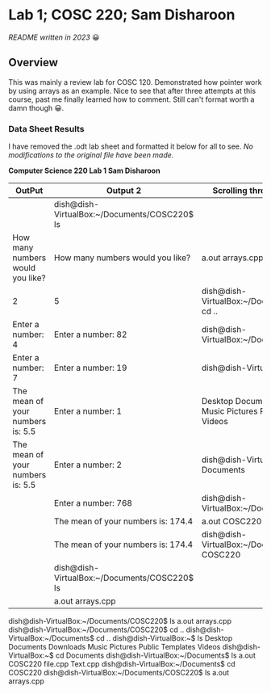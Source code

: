 # Lab 1; COSC 220; Sam Disharoon

*README written in 2023* :grinning:

## Overview

This was mainly a review lab for COSC 120. Demonstrated how pointer work by using arrays as an example. Nice to see that after three attempts at this course, past me finally learned how to comment. Still can't format worth a damn though :grinning:.

### Data Sheet Results

I have removed the .odt lab sheet and formatted it below for all to see. *No modifications to the original file have been made.*

**Computer Science 220 Lab 1 Sam Disharoon**


|OutPut|Output 2|Scrolling through the terminal|
|------|--------|------------------------------|
||dish@dish-VirtualBox:~/Documents/COSC220$ ls|
|How many numbers would you like?|How many numbers would you like?|a.out  arrays.cpp|
|2|5|dish@dish-VirtualBox:~/Documents/COSC220$ cd ..|
|Enter a number: 4|Enter a number: 82|dish@dish-VirtualBox:~/Documents$ cd ..|
|Enter a number: 7|Enter a number: 19|dish@dish-VirtualBox:~$ ls|
|The mean of your numbers is: 5.5|Enter a number: 1|Desktop  Documents  Downloads  Music  Pictures  Public  Templates  Videos|
|The mean of your numbers is: 5.5|Enter a number: 2|dish@dish-VirtualBox:~$ cd Documents|
||Enter a number: 768|dish@dish-VirtualBox:~/Documents$ ls|
||The mean of your numbers is: 174.4|a.out  COSC220  file.cpp  Text.cpp|
||The mean of your numbers is: 174.4|dish@dish-VirtualBox:~/Documents$ cd COSC220|
||dish@dish-VirtualBox:~/Documents/COSC220$ ls|
||a.out  arrays.cpp|

dish@dish-VirtualBox:~/Documents/COSC220$ ls
a.out  arrays.cpp
dish@dish-VirtualBox:~/Documents/COSC220$ cd ..
dish@dish-VirtualBox:~/Documents$ cd ..
dish@dish-VirtualBox:~$ ls
Desktop  Documents  Downloads  Music  Pictures  Public  Templates  Videos
dish@dish-VirtualBox:~$ cd Documents
dish@dish-VirtualBox:~/Documents$ ls
a.out  COSC220  file.cpp  Text.cpp
dish@dish-VirtualBox:~/Documents$ cd COSC220
dish@dish-VirtualBox:~/Documents/COSC220$ ls
a.out  arrays.cpp

